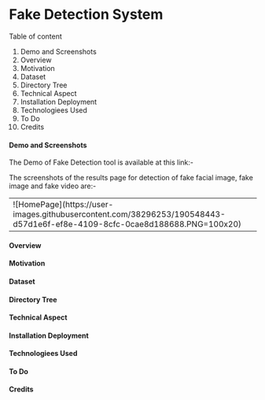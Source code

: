 <h1>Fake Detection System</h1>

Table of content
1. Demo and Screenshots
2. Overview
3. Motivation 
4. Dataset
5. Directory Tree
6. Technical Aspect
7. Installation Deployment
8. Technologiees Used
9. To Do
10. Credits

<h4> Demo and Screenshots</h4>
<p>The Demo of Fake Detection tool is available at this link:-

  
 The screenshots of the results page for detection of fake facial image, fake image and fake video are:-
  <table>
  <td>
    ![HomePage](https://user-images.githubusercontent.com/38296253/190548443-d57d1e6f-ef8e-4109-8cfc-0cae8d188688.PNG=100x20)
  </table>


</p>
<h4> Overview </h4>
<h4>Motivation</h4>
<h4> Dataset </h4>
<h4> Directory Tree </h4>
<h4> Technical Aspect </h4>
<h4> Installation Deployment </h4>
<h4> Technologiees Used </h4>
<h4> To Do </h4>
<h4> Credits </h4>
